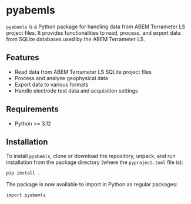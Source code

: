 # pyabemls

`pyabemls` is a Python package for handling data from ABEM Terrameter LS project files. It provides functionalities to read, process, and export data from SQLite databases used by the ABEM Terrameter LS.

## Features

- Read data from ABEM Terrameter LS SQLite project files
- Process and analyze geophysical data
- Export data to various formats
- Handle electrode test data and acquisition settings

## Requirements

- Python >= 3.12

## Installation

To install `pyabemls`, clone or download the repository, unpack, and run installation from the package directory (where the `pyproject.toml` file is):

```sh
pip install .
```

The package is now available to import in Python as regular packages: 

```sh
import pyabemls
```

